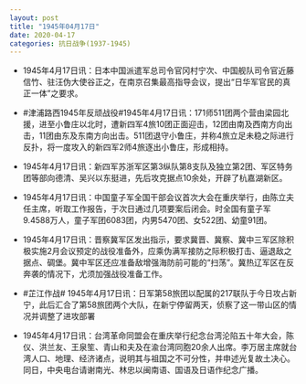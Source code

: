 ```yaml
---
layout: post
title: "1945年04月17日"
date: 2020-04-17
categories: 抗日战争(1937-1945)
---
```


<meta name="referrer" content="no-referrer" />

- 1945年4月17日讯：日本中国派遣军总司令官冈村宁次、中国舰队司令官近藤信竹、驻汪伪大使谷正之，在南京召集最高指导会议，提出“日华军官民的真正一体”之要求。 

- #津浦路西1945年反顽战役#1945年4月17日讯：171师511团两个营由梁园北援，进至小鲁庄以北时，遭新四军4旅10团正面迎击，12团由南及西南方向出击，11团由东及东南方向出击。511团退守小鲁庄，并称4旅立足未稳之际进行反扑，将一度攻入的新四军2师4旅逐出小鲁庄，形成相持。 

- 1945年4月17日讯：新四军苏浙军区第3纵队第8支队及独立第2团、军区特务团等部向德清、吴兴以东挺进，先后攻克据点10余处，开辟了杭嘉湖新区。 

- 1945年4月17日讯：中国童子军全国干部会议首次大会在重庆举行，由陈立夫任主席，听取工作报告，于次日通过几项要案后闭会。时全国有童子军9.4588万人，童子军团6083团，内男5470团、女522团、幼童91团。 

- 1945年4月17日讯：晋察冀军区发出指示，要求冀晋、冀察、冀中三军区除积极实施2月会议预定的战役准备外，应乘伪满军接防之际积极打击、逼退敌之据点、碉堡。冀中军区还应准备敌增强海防前可能的“扫荡”。冀热辽军区在反奔袭的情况下，尤须加强战役准备工作。 

- #芷江作战# 1945年4月17日讯：日军第58旅团以配属的217联队于今日攻占新宁，此后汇合了第58旅团两个大队，在新宁停留两天，侦察了这一带山区的情况并调整了进攻部署 

- 1945年4月17日讯：台湾革命同盟会在重庆举行纪念台湾沦陷五十年大会，陈仪、洪兰友、王泉笙、青山和夫及在渝台湾同胞20余人出席。李万居主席就台湾人口、地理、经济诸点，说明其与祖国之不可分性，并申述光复故土决心。同日，中央电台请谢南光、林忠以闽南语、国语及日语作纪念广播。 

